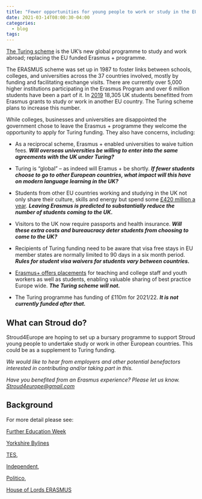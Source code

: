 ```yaml
---
title: "Fewer opportunities for young people to work or study in the EU"
date: 2021-03-14T08:00:30-04:00
categories:
  - blog
tags:
---
```


[The Turing scheme](https://www.turing-scheme.org.uk/) is the UK’s new global
programme to study and work abroad; replacing the EU funded Erasmus +
programme.

The ERASMUS scheme was set up in 1987 to foster links between schools, colleges, and universities across the 37 countries involved, mostly by funding and facilitating exchange visits. There are currently over 5,000 higher institutions participating in the Erasmus Program  and over 6 million students have been a part of it. In
[2019](https://ec.europa.eu/assets/eac/factsheets/factsheet-uk-2019_en.html)
18,305 UK students benefitted from Erasmus grants to study or work in
another EU country. The Turing scheme plans to increase this number.

While colleges, businesses and universities are disappointed the
government chose to leave the Erasmus + programme they welcome the
opportunity to apply for Turing funding. They also have concerns,
including:

  - As a reciprocal scheme, Erasmus + enabled universities to waive
    tuition fees. ***Will overseas universities be willing to enter into
    the same agreements with the UK under Turing?***

  - Turing is “global” – as indeed will Eramus + be shortly. ***If fewer
    students choose to go to other European countries, what impact will
    this have on modern language learning in the UK?***

  - Students from other EU countries working and studying in the UK not
    only share their culture, skills and energy but spend some
    [£420 million a
    year](https://www.universitiesuk.ac.uk/news/Pages/Losing-study-abroad-scheme-would-blow-a-hole-in-UK-economic-prospects.aspx).
    ***Leaving Erasmus is predicted to substantially reduce the number of
    students coming to the UK.***

  - Visitors to the UK now require passports and health insurance. ***Will
    these extra costs and bureaucracy deter students from choosing to
    come to the UK?***

  - Recipients of Turing funding need to be aware that visa free stays
    in EU member states are normally limited to 90 days in a six month
    period. ***Rules for student visa waivers for students vary between
    countries.***

  - [Erasmus+ offers
    placements](https://ec.europa.eu/programmes/erasmus-plus/opportunities/overview_en#tab-1-0)
    for teaching and college staff and youth workers as well as
    students, enabling valuable sharing of best practice Europe wide.
    ***The Turing scheme will not.***

  - The Turing programme has funding of £110m for 2021/22. ***It is not
    currently funded after that.***

## What can Stroud do?

Stroud4Europe are hoping to set up a bursary programme to support Stroud young
people to undertake study or work in other European countries. This could be as
a supplement to Turing funding.

*We would like to hear from employers and other
potential benefactors interested in contributing and/or taking part in this.*

*Have you benefited from an Erasmus experience? Please let us know.
    Stroud4europe@gmail.com*


## Background

For more detail please see:

[Further Education Week](https://feweek.co.uk/2021/03/09/the-turing-scheme-has-big-boots-to-fill/)

[Yorkshire Bylines](https://yorkshirebylines.co.uk/exiting-erasmus-is-an-avoidable-mistake/)   

[TES](https://www.tes.com/news/brexit-student-exchange-why-turing-scheme-no-replacement-erasmus),   

[Independent](https://www.independent.co.uk/news/uk/politics/erasmus-study-exchange-scheme-tuition-travel-b1814641.html),   

[Politico](https://www.politico.eu/article/uk-unlikely-to-participate-in-erasmus-post-brexit/),   

[House of Lords ERASMUS](https://publications.parliament.uk/pa/ld201719/ldselect/ldeucom/283/283.pdf)
